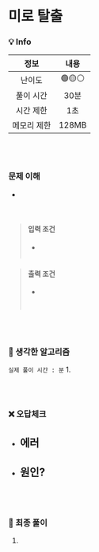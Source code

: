# 미로 탈출

### 💡 Info

|   정보    |  내용   |
|:-------:|:-----:|
|   난이도   | 🟢🟡⚪ |
|  풀이 시간  |  30분  | 
|  시간 제한  |  1초   |
| 메모리 제한  | 128MB |

<br>
<br>

### 문제 이해
- 

<br>

> #### 입력 조건
> - 
> ```
> 
> ```

> #### 출력 조건
> - 
> ```
>       
> ```

<br>
<br>

### 💭 생각한 알고리즘
```실제 풀이 시간 : 분```
1. 
```java

```

<br>

### ❌ 오답체크
- 에러
  - 
- 원인?
  -

<br>
<br>

### 💭 최종 풀이
1. 